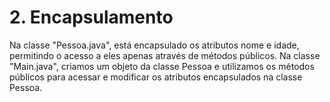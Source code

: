 # 2. Encapsulamento
Na classe "Pessoa.java", está encapsulado os atributos nome e idade, permitindo o acesso a eles apenas através de métodos públicos.
Na classe "Main.java", criamos um objeto da classe Pessoa e utilizamos os métodos públicos para acessar e modificar os atributos encapsulados na classe Pessoa.
